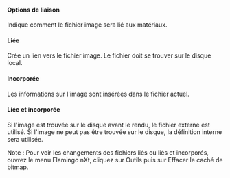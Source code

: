 
#### Options de liaison
Indique comment le fichier image sera lié aux matériaux.

#### Liée
Crée un lien vers le fichier image. Le fichier doit se trouver sur le disque local.

#### Incorporée
Les informations sur l'image sont insérées dans le fichier actuel.

#### Liée et incorporée
Si l'image est trouvée sur le disque avant le rendu, le fichier externe est utilisé. Si l'image ne peut pas être trouvée sur le disque, la définition interne sera utilisée.

Note : Pour voir les changements des fichiers liés ou liés et incorporés, ouvrez le menu Flamingo nXt, cliquez sur Outils puis sur Effacer le caché de bitmap.